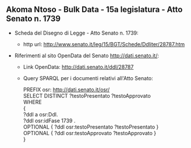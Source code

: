 ## Akoma Ntoso - Bulk Data - 15a legislatura - Atto Senato n. 1739 ##

* Scheda del Disegno di Legge - Atto Senato n. 1739:
	* http url: http://www.senato.it/leg/15/BGT/Schede/Ddliter/28787.htm

* Riferimenti al sito OpenData del Senato http://dati.senato.it/:
	* Link OpenData: http://dati.senato.it/ddl/28787
	* Query SPARQL per i documenti relativi all'Atto Senato:

        PREFIX osr: <http://dati.senato.it/osr/>  
		SELECT DISTINCT ?testoPresentato ?testoApprovato  
		WHERE  
		{  
		    ?ddl a osr:Ddl.  
		    ?ddl osr:idFase 1739 .  
		    OPTIONAL { ?ddl osr:testoPresentato ?testoPresentato }  
		    OPTIONAL { ?ddl osr:testoApprovato ?testoApprovato }  
		}
		